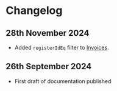# Changelog

## 28th November 2024

* Added `registerIdEq` filter to [Invoices](../operations/invoices.md).

## 26th September 2024

* First draft of documentation published
